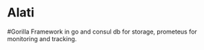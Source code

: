 # Alati
#Gorilla Framework in go and consul db for storage, prometeus for monitoring and tracking. 
